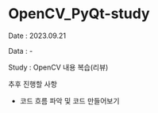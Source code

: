 # OpenCV_PyQt-study
Date : 2023.09.21

Data : -

Study : OpenCV 내용 복습(리뷰)

추후 진행할 사항

- 코드 흐름 파악 및 코드 만들어보기
